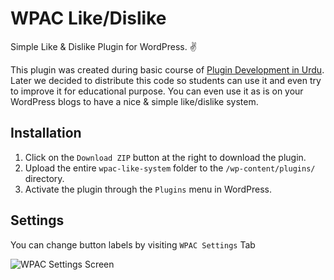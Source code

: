 # WPAC Like/Dislike
Simple Like &amp; Dislike Plugin for WordPress. :v:

This plugin was created during basic course of <a href="https://wpacademy.pk/course/wordpress-plugin-development-for-beginners-in-urdu-hindi/" target="_blank">Plugin Development in Urdu</a>. Later we decided to distribute this code so students can use it and even try to improve it for educational purpose.
You can even use it as is on your WordPress blogs to have a nice & simple like/dislike system.

## Installation

1. Click on the `Download ZIP` button at the right to download the plugin.
2. Upload the entire `wpac-like-system` folder to the `/wp-content/plugins/` directory.
3. Activate the plugin through the `Plugins` menu in WordPress.

## Settings
You can change button labels by visiting `WPAC Settings` Tab

<img src="https://user-images.githubusercontent.com/38207694/46483764-d6e2ff00-c811-11e8-9b13-c9f67d296d1e.png" alt="WPAC Settings Screen">
